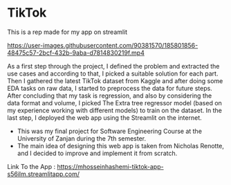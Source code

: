 # TikTok
This is a rep made for my app on streamlit


https://user-images.githubusercontent.com/90381570/185801856-48475c57-2bcf-432b-9aba-d7814830219f.mp4



As a first step through the project, I defined the problem and extracted the use cases and according to that, I picked a suitable solution for each part. Then I gathered the latest TikTok dataset from Kaggle and after doing some EDA tasks on raw data, I started to preprocess the data for future steps. After concluding that my task is regression, and also by considering the data format and volume, I picked The Extra tree regressor model (based on my experience working with different models) to train on the dataset.
In the last step, I deployed the web app using the Streamlit on the internet.

* This was my final project for Software Engineering Course at the University of Zanjan during the 7th semester.
* The main idea of designing this web app is taken from Nicholas Renotte, and I decided to improve and implement it from scratch.

Link To the App : https://mhosseinhashemi-tiktok-app-s56ilm.streamlitapp.com/
